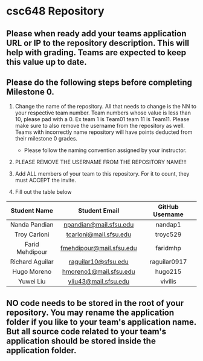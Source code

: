 # csc648 Repository

## Please when ready add your teams application URL or IP to the repository description. This will help with grading. Teams are expected to keep this value up to date.

## Please do the following steps before completing Milestone 0.
1. Change the name of the repository. All that needs to change is the NN to your respective team number. Team numbers whose value is less than 10, please pad with a 0. Ex team 1 is Team01 team 11 is Team11. Please make sure to also remove the username from the repository as well. Teams with incorrectly name repository will have points deducted from their milestone 0 grades.
      - Please follow the naming convention assigned by your instructor.

1. PLEASE REMOVE THE USERNAME FROM THE REPOSITORY NAME!!!

2. Add ALL members of your team to this repository. For it to count, they must ACCEPT the invite.

3. Fill out the table below


|  Student Name   |      Student Email        | GitHub Username |
|     :---:       |          :---:            |     :---:       |
| Nanda Pandian   |  npandian@mail.sfsu.edu   |    nandap1      |
| Troy Carloni    |  tcarloni@mail.sfsu.edu   |    troyc529     |
| Farid Mehdipour |  fmehdipour@mail.sfsu.edu |    faridmhp     |
| Richard Aguilar |  raguilar10@sfsu.edu      |   raguilar0917  |
| Hugo Moreno     |  hmoreno1@mail.sfsu.edu   |    hugo215      |
| Yuwei Liu       |  yliu43@mail.sfsu.edu     |    vivilis      |

## NO code needs to be stored in the root of your repository. You may rename the application folder if you like to your team's application name. But all source code related to your team's application should be stored inside the application folder.

